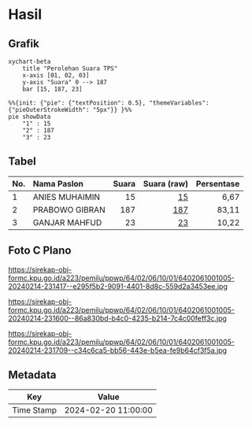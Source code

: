 # Hasil

## Grafik

```mermaid
xychart-beta
    title "Perolehan Suara TPS"
    x-axis [01, 02, 03]
    y-axis "Suara" 0 --> 187
    bar [15, 187, 23]
```

```mermaid
%%{init: {"pie": {"textPosition": 0.5}, "themeVariables": {"pieOuterStrokeWidth": "5px"}} }%%
pie showData
    "1" : 15
    "2" : 187
    "3" : 23
```

## Tabel

| No. | Nama Paslon    | Suara | Suara (raw) | Persentase |
|:--- |:-------------- | -----:| -----------:| ----------:|
| 1   | ANIES MUHAIMIN | 15    | [15][p-1]   | 6,67       |
| 2   | PRABOWO GIBRAN | 187   | [187][p-2]  | 83,11      |
| 3   | GANJAR MAHFUD  | 23    | [23][p-3]   | 10,22      |


[p-1]: https://github.com/gigit-pemilu/pemilu-2024-64-kalimantan-timur/blob/main/pilpres/hitung-suara/sub/64-kalimantan-timur/sub/02-kutai-kartanegara/sub/06-tenggarong/sub/1001-jahab/sub/005-tps/sub/paslon-1.txt
[p-2]: https://github.com/gigit-pemilu/pemilu-2024-64-kalimantan-timur/blob/main/pilpres/hitung-suara/sub/64-kalimantan-timur/sub/02-kutai-kartanegara/sub/06-tenggarong/sub/1001-jahab/sub/005-tps/sub/paslon-2.txt
[p-3]: https://github.com/gigit-pemilu/pemilu-2024-64-kalimantan-timur/blob/main/pilpres/hitung-suara/sub/64-kalimantan-timur/sub/02-kutai-kartanegara/sub/06-tenggarong/sub/1001-jahab/sub/005-tps/sub/paslon-3.txt

## Foto C Plano

https://sirekap-obj-formc.kpu.go.id/a223/pemilu/ppwp/64/02/06/10/01/6402061001005-20240214-231417--e295f5b2-9091-4401-8d8c-559d2a3453ee.jpg

https://sirekap-obj-formc.kpu.go.id/a223/pemilu/ppwp/64/02/06/10/01/6402061001005-20240214-231600--86a830bd-b4c0-4235-b214-7c4c00feff3c.jpg

https://sirekap-obj-formc.kpu.go.id/a223/pemilu/ppwp/64/02/06/10/01/6402061001005-20240214-231709--c34c6ca5-bb56-443e-b5ea-fe9b64cf3f5a.jpg


## Metadata

| Key        | Value               |
| ---------- | ------------------- |
| Time Stamp | 2024-02-20 11:00:00 |



